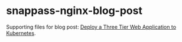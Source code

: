 snappass-nginx-blog-post
========================

Supporting files for blog post: [Deploy a Three Tier Web Application to Kubernetes](https://thornelabs.blog/posts/deploy-a-three-tier-web-application-to-kubernetes.html).
